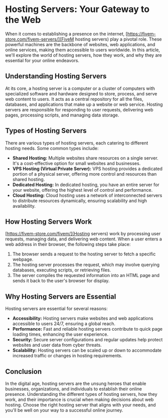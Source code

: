 # Hosting Servers: Your Gateway to the Web

When it comes to establishing a presence on the internet, [https://fivem-store.com/fivem-servers/](FiveM hosting servers) play a pivotal role. These powerful machines are the backbone of websites, web applications, and online services, making them accessible to users worldwide. In this article, we'll explore the world of hosting servers, how they work, and why they are essential for your online endeavors.

## Understanding Hosting Servers

At its core, a hosting server is a computer or a cluster of computers with specialized software and hardware designed to store, process, and serve web content to users. It acts as a central repository for all the files, databases, and applications that make up a website or web service. Hosting servers are responsible for responding to user requests, delivering web pages, processing scripts, and managing data storage.

## Types of Hosting Servers

There are various types of hosting servers, each catering to different hosting needs. Some common types include:

- **Shared Hosting:** Multiple websites share resources on a single server. It's a cost-effective option for small websites and businesses.
- **VPS Hosting (Virtual Private Server):** VPS hosting provides a dedicated portion of a physical server, offering more control and resources than shared hosting.
- **Dedicated Hosting:** In dedicated hosting, you have an entire server for your website, offering the highest level of control and performance.
- **Cloud Hosting:** Cloud hosting uses a network of interconnected servers to distribute resources dynamically, ensuring scalability and high availability.

## How Hosting Servers Work

[https://fivem-store.com/fivem/](Hosting servers) work by processing user requests, managing data, and delivering web content. When a user enters a web address in their browser, the following steps take place:

1. The browser sends a request to the hosting server to fetch a specific webpage.
2. The hosting server processes the request, which may involve querying databases, executing scripts, or retrieving files.
3. The server compiles the requested information into an HTML page and sends it back to the user's browser for display.

## Why Hosting Servers are Essential

Hosting servers are essential for several reasons:

- **Accessibility:** Hosting servers make websites and web applications accessible to users 24/7, ensuring a global reach.
- **Performance:** Fast and reliable hosting servers contribute to quick page loading times, enhancing the user experience.
- **Security:** Secure server configurations and regular updates help protect websites and user data from cyber threats.
- **Scalability:** Hosting servers can be scaled up or down to accommodate increased traffic or changes in hosting requirements.

## Conclusion

In the digital age, hosting servers are the unsung heroes that enable businesses, organizations, and individuals to establish their online presence. Understanding the different types of hosting servers, how they work, and their importance is crucial when making decisions about web hosting. Choose the right hosting server that aligns with your needs, and you'll be well on your way to a successful online journey.
